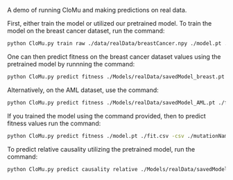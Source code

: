 A demo of running CloMu and making predictions on real data. 

First, either train the model or utilized our pretrained model. To train the model on the breast cancer dataset, run the command:
```bash
python CloMu.py train raw ./data/realData/breastCancer.npy ./model.pt ./prob.npy ./mutationNames.npy 9
```

One can then predict fitness on the breast cancer dataset values using the pretrained model by runnning the command:
```bash
python CloMu.py predict fitness ./Models/realData/savedModel_breast.pt ./fit.csv -csv ./data/realData/breastCancermutationNames.npy
```
Alternatively, on the AML dataset, use the command:
```bash
python CloMu.py predict fitness ./Models/realData/savedModel_AML.pt ./fit.csv -csv ./data/realData/categoryNames.npy
```
If you trained the model using the command provided, then to predict fitness values run the command:
```bash
python CloMu.py predict fitness ./model.pt ./fit.csv -csv ./mutationNames.npy
```

To predict relative causality utilizing the pretrained model, run the command:
```bash
python CloMu.py predict causality relative ./Models/realData/savedModel_breast.pt ./causality.csv -csv ./data/realData/breastCancermutationNames.npy
```




